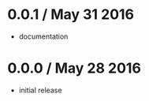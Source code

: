 0.0.1 / May 31 2016
===================

  * documentation

0.0.0 / May 28 2016
===================

  * initial release

